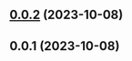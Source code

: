 

## [0.0.2](https://github.com/FE-CodeGenius/codegenius-template-plugin/compare/0.0.1...0.0.2) (2023-10-08)

## 0.0.1 (2023-10-08)